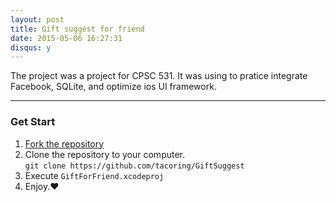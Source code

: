 ```yaml
---
layout: post
title: Gift suggest for friend
date: 2015-05-06 16:27:31
disqus: y
---
```


The project was a project for CPSC 531. It was using to pratice integrate Facebook, SQLite, and optimize ios UI framework.

---

### Get Start
1. [Fork the repository](https://github.com/tacoring/GiftSuggest)
2. Clone the repository to your computer.<br/> `git clone https://github.com/tacoring/GiftSuggest`
3. Execute `GiftForFriend.xcodeproj`
4. Enjoy.&hearts;

